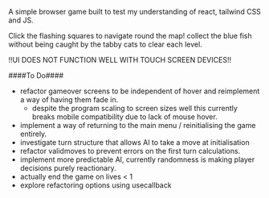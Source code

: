 A simple browser game built to test my understanding of react, tailwind CSS and JS.

Click the flashing squares to navigate round the map! collect the blue fish without being caught by the tabby cats to clear each level.

!!UI DOES NOT FUNCTION WELL WITH TOUCH SCREEN DEVICES!!

####To Do####
- refactor gameover screens to be independent of hover and reimplement a way of having them fade in.
  - despite the program scaling to screen sizes well this currently breaks mobile compatibility due to lack of mouse hover.
- implement a way of returning to the main menu / reinitialising the game entirely.
- investigate turn structure that allows AI to take a move at initialisation
- refactor validmoves to prevent errors on the first turn calculations.
- implement more predictable AI, currently randomness is making player decisions purely reactionary.
- actually end the game on lives < 1
- explore refactoring options using usecallback
